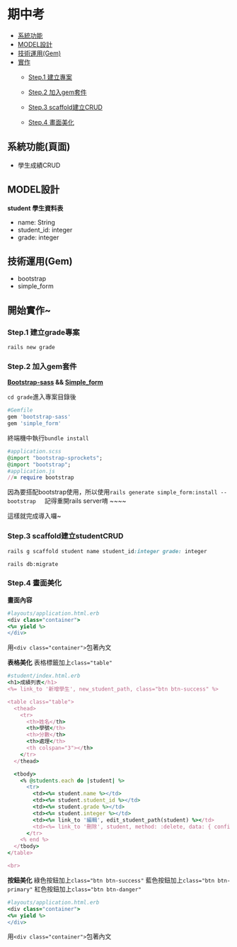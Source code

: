 # 期中考

- [系統功能](#系統功能頁面)
- [MODEL設計](#model設計)
- [技術運用(Gem)](#技術運用gem)
- [實作](#開始實作)
  - [Step.1 建立專案](#step1-建立my_store專案)
  
  - [Step.2 加入gem套件](#step2-加入gem套件)
  
  - [Step.3 scaffold建立CRUD](#step3-scaffold建立studentcrud)
  
  - [Step.4 畫面美化](#step4-畫面美化)
 

## 系統功能(頁面)
 
 
- 學生成績CRUD



## MODEL設計

**student 學生資料表**

 - name: String   
 - student_id: integer   
 - grade: integer




 

 
## 技術運用(Gem)
  - bootstrap
  - simple_form

## 開始實作~

### Step.1 建立grade專案
  `rails new grade`
  
### Step.2 加入gem套件

**[Bootstrap-sass](https://github.com/momo200e/Ruby_Rails_Notes/blob/master/Gem_Notes.md#bootstrap-sass) && [Simple_form](https://github.com/momo200e/Ruby_Rails_Notes/blob/master/Gem_Notes.md#simple_form)**


`cd grade`進入專案目錄後
```ruby
#Gemfile
gem 'bootstrap-sass'
gem 'simple_form'
``` 
終端機中執行`bundle install`

```ruby
#application.scss
@import "bootstrap-sprockets";
@import "bootstrap";
#application.js
//= require bootstrap
``` 
因為要搭配bootstrap使用，所以使用`rails generate simple_form:install --bootstrap`
    
記得重開rails server唷 ~~~~

這樣就完成導入囉~
  
### Step.3 scaffold建立studentCRUD

```ruby
rails g scaffold student name student_id:integer grade: integer
```
`rails db:migrate`


### Step.4 畫面美化
**畫面內容**
```ruby
#layouts/application.html.erb
<div class="container">
<%= yield %>  
</div>
```
用`<div class="container">`包著內文

**表格美化**
表格標籤加上`class="table"`
```ruby
#student/index.html.erb
<h1>成績列表</h1>
<%= link_to '新增學生', new_student_path, class="btn btn-success" %>

<table class="table">
  <thead>
    <tr>
      <th>姓名</th>
      <th>學號</th>
      <th>分數</th>
      <th>處理</th>
      <th colspan="3"></th>
    </tr>
  </thead>

  <tbody>
    <% @students.each do |student| %>
      <tr>
        <td><%= student.name %></td>
        <td><%= student.student_id %></td>
        <td><%= student.grade %></td>
        <td><%= student.integer %></td>
        <td><%= link_to '編輯', edit_student_path(student) %></td>
        <td><%= link_to '刪除', student, method: :delete, data: { confirm: 'Are you sure?' } %></td>
      </tr>
    <% end %>
  </tbody>
</table>

<br>


```
**按鈕美化**
綠色按鈕加上`class="btn btn-success"`
藍色按鈕加上`class="btn btn-primary"`
紅色按鈕加上`class="btn btn-danger"`
```ruby
#layouts/application.html.erb
<div class="container">
<%= yield %>  
</div>
```
用`<div class="container">`包著內文
